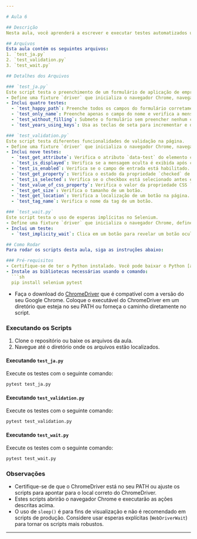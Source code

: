 ```yaml
---

# Aula 6

## Descrição
Nesta aula, você aprenderá a escrever e executar testes automatizados utilizando Selenium e `pytest` para diferentes cenários de validação, preenchimento de formulários e espera em páginas web. Você criará e executará diferentes testes para verificar a funcionalidade de diversos elementos em uma página web.

## Arquivos
Esta aula contém os seguintes arquivos:
1. `test_ja.py`
2. `test_validation.py`
3. `test_wait.py`

## Detalhes dos Arquivos

### `test_ja.py`
Este script testa o preenchimento de um formulário de aplicação de emprego.
- Define uma fixture `driver` que inicializa o navegador Chrome, navega até a página do formulário, maximiza a janela e finaliza o navegador após os testes.
- Inclui quatro testes:
  - `test_happy_path`: Preenche todos os campos do formulário corretamente e verifica a mensagem de sucesso.
  - `test_only_name`: Preenche apenas o campo do nome e verifica a mensagem de sucesso.
  - `test_without_filling`: Submete o formulário sem preencher nenhum campo e verifica a mensagem de sucesso.
  - `test_years_using_keys`: Usa as teclas de seta para incrementar e decrementar o número de anos de experiência.

### `test_validation.py`
Este script testa diferentes funcionalidades de validação na página.
- Define uma fixture `driver` que inicializa o navegador Chrome, navega até a página de validação, maximiza a janela e finaliza o navegador após os testes.
- Inclui nove testes:
  - `test_get_attribute`: Verifica o atributo `data-test` do elemento com ID `title`.
  - `test_is_displayed`: Verifica se a mensagem oculta é exibida após clicar no botão de toggle.
  - `test_is_enabled`: Verifica se o campo de entrada está habilitado.
  - `test_get_property`: Verifica o estado da propriedade `checked` de um checkbox antes e depois de clicar.
  - `test_is_selected`: Verifica se o checkbox está selecionado antes e depois de clicar.
  - `test_value_of_css_property`: Verifica o valor da propriedade CSS `color` de um botão.
  - `test_get_size`: Verifica o tamanho de um botão.
  - `test_get_location`: Verifica a localização de um botão na página.
  - `test_tag_name`: Verifica o nome da tag de um botão.

### `test_wait.py`
Este script testa o uso de esperas implícitas no Selenium.
- Define uma fixture `driver` que inicializa o navegador Chrome, define uma espera implícita de 10 segundos, navega até a página de espera, maximiza a janela e finaliza o navegador após os testes.
- Inclui um teste:
  - `test_implicity_wait`: Clica em um botão para revelar um botão oculto e então clica no botão oculto.

## Como Rodar
Para rodar os scripts desta aula, siga as instruções abaixo:

### Pré-requisitos
- Certifique-se de ter o Python instalado. Você pode baixar o Python [aqui](https://www.python.org/downloads/).
- Instale as bibliotecas necessárias usando o comando:
  ```sh
  pip install selenium pytest
  ```
- Faça o download do [ChromeDriver](https://sites.google.com/a/chromium.org/chromedriver/downloads) que é compatível com a versão do seu Google Chrome. Coloque o executável do ChromeDriver em um diretório que esteja no seu PATH ou forneça o caminho diretamente no script.

### Executando os Scripts
1. Clone o repositório ou baixe os arquivos da aula.
2. Navegue até o diretório onde os arquivos estão localizados.

#### Executando `test_ja.py`
Execute os testes com o seguinte comando:
   ```sh
   pytest test_ja.py
   ```

#### Executando `test_validation.py`
Execute os testes com o seguinte comando:
   ```sh
   pytest test_validation.py
   ```

#### Executando `test_wait.py`
Execute os testes com o seguinte comando:
   ```sh
   pytest test_wait.py
   ```

### Observações
- Certifique-se de que o ChromeDriver está no seu PATH ou ajuste os scripts para apontar para o local correto do ChromeDriver.
- Estes scripts abrirão o navegador Chrome e executarão as ações descritas acima.
- O uso de `sleep()` é para fins de visualização e não é recomendado em scripts de produção. Considere usar esperas explícitas (`WebDriverWait`) para tornar os scripts mais robustos.

---
```

